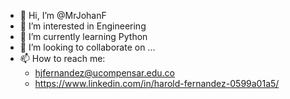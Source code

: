 - 👋 Hi, I’m @MrJohanF
- 👀 I’m interested in Engineering
- 🌱 I’m currently learning Python
- 💞️ I’m looking to collaborate on ...
- 📫 How to reach me:
  - hjfernandez@ucompensar.edu.co
  - https://www.linkedin.com/in/harold-fernandez-0599a01a5/

<!---
MrJohanF/MrJohanF is a ✨ special ✨ repository because its `README.md` (this file) appears on your GitHub profile.
You can click the Preview link to take a look at your changes.
--->
